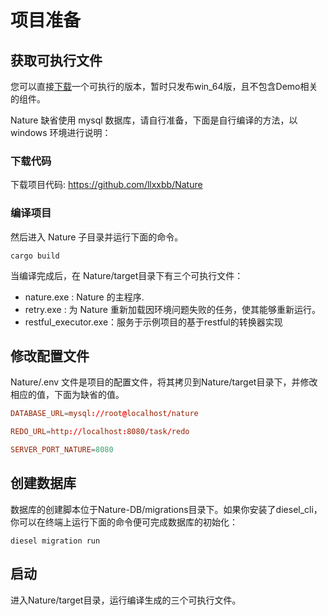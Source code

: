 # 项目准备

## 获取可执行文件

您可以直接[下载](https://github.com/llxxbb/Nature/releases)一个可执行的版本，暂时只发布win_64版，且不包含Demo相关的组件。

Nature 缺省使用  mysql 数据库，请自行准备，下面是自行编译的方法，以 windows 环境进行说明：

### 下载代码

下载项目代码: https://github.com/llxxbb/Nature

### 编译项目

然后进入 Nature 子目录并运行下面的命令。 

```shell
cargo build
```

当编译完成后，在 Nature/target目录下有三个可执行文件：

- nature.exe : Nature 的主程序.
- retry.exe : 为 Nature 重新加载因环境问题失败的任务，使其能够重新运行。
- restful_executor.exe：服务于示例项目的基于restful的转换器实现

## 修改配置文件

Nature/.env 文件是项目的配置文件，将其拷贝到Nature/target目录下，并修改相应的值，下面为缺省的值。

```toml
DATABASE_URL=mysql://root@localhost/nature

REDO_URL=http://localhost:8080/task/redo

SERVER_PORT_NATURE=8080
```

## 创建数据库

数据库的创建脚本位于Nature-DB/migrations目录下。如果你安装了diesel_cli，你可以在终端上运行下面的命令便可完成数据库的初始化：

```shell
diesel migration run
```

## 启动

进入Nature/target目录，运行编译生成的三个可执行文件。